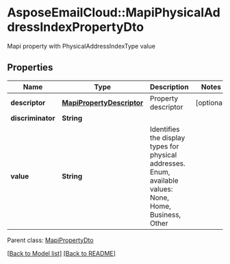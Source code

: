 # AsposeEmailCloud::MapiPhysicalAddressIndexPropertyDto

Mapi property with PhysicalAddressIndexType value             

## Properties
Name | Type | Description | Notes
---- | ---- | ----------- | -----
**descriptor** |[**MapiPropertyDescriptor**](MapiPropertyDescriptor.md) | Property descriptor              | [optional] 
**discriminator** |**String** |  | 
**value** |**String** | Identifies the display types for physical addresses. Enum, available values: None, Home, Business, Other | 

Parent class: [MapiPropertyDto](MapiPropertyDto.md)


[[Back to Model list]](Models.md) [[Back to README]](README.md)
